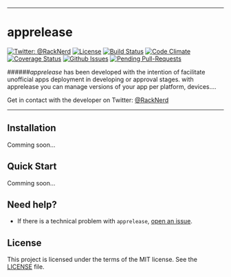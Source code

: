 -------
apprelease
============
[![Twitter: @RackNerd](https://img.shields.io/badge/contact-@racknerd-blue.svg?style=flat-square)](https://twitter.com/RackNerd)
[![License](http://img.shields.io/:license-apache2.0-green.svg?style=flat-square)](https://github.com/gabrielferreira/apprelease/blob/master/LICENSE)
[![Build Status](https://travis-ci.org/gabrielferreira/apprelease.svg?branch=master?style=flat-square)](https://travis-ci.org/gabrielferreira/apprelease)
[![Code Climate](https://codeclimate.com/github/gabrielferreira/apprelease/badges/gpa.svg?style=flat-square)](https://codeclimate.com/github/gabrielferreira/apprelease)
[![Coverage Status](https://coveralls.io/repos/gabrielferreira/apprelease/badge.svg?style=flat-square)](https://coveralls.io/r/gabrielferreira/apprelease)
[![Github Issues](http://githubbadges.herokuapp.com/badges/badgerbadgerbadger/issues.svg?style=flat-square)](https://github.com/gabrielferreira/apprelease/issues)
[![Pending Pull-Requests](http://githubbadges.herokuapp.com/badges/badgerbadgerbadger/pulls.svg?style=flat-square)](https://github.com/gabrielferreira/apprelease/pulls)
<!--[![Test Coverage](https://codeclimate.com/github/gabrielferreira/apprelease/badges/coverage.svg)](https://codeclimate.com/github/gabrielferreira/apprelease/coverage)-->
<!---->
<!--Travis CI-->
<!---->
<!---->
<!--Codeship-->
<!---->
<!--[![Codeship Status](https://img.shields.io/codeship/d6c1ddd0-16a3-0132-5f85-2e35c05e22b1.svg)](https://codeship.com/projects/87668)-->

######*apprelease* has been developed with the intention of facilitate unofficial apps deployment in developing or approval stages. with apprelease you can manage versions of your app per platform, devices....

Get in contact with the developer on Twitter: [@RackNerd](https://twitter.com/RackNerd)

-------

## Installation

Comming soon...

## Quick Start

Comming soon...

## Need help?
- If there is a technical problem with ```apprelease```, [open an issue](https://github.com/gabrielferreira/apprelease/issues/new).

## License
This project is licensed under the terms of the MIT license. See the [LICENSE](https://github.com/gabrielferreira/apprelease/blob/master/LICENSE) file.
